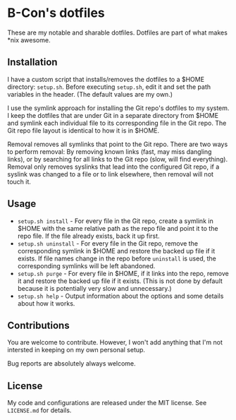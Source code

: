 B-Con's dotfiles
===
These are my notable and sharable dotfiles. Dotfiles are part of what makes \*nix awesome.

Installation
---
I have a custom script that installs/removes the dotfiles to a $HOME directory: `setup.sh`. Before executing `setup.sh`, edit it and set the path variables in the header. (The default values are my own.)

I use the symlink approach for installing the Git repo's dotfiles to my system. I keep the dotfiles that are under Git in a separate directory from $HOME and symlink each individual file to its corresponding file in the Git repo. The Git repo file layout is identical to how it is in $HOME.

Removal removes all symlinks that point to the Git repo. There are two ways to perform removal: By removing known links (fast, may miss dangling links), or by searching for all links to the Git repo (slow, will find everything). Removal only removes syslinks that lead into the configured Git repo, if a syslink was changed to a file or to link elsewhere, then removal will not touch it.

Usage
---
* `setup.sh install` - For every file in the Git repo, create a symlink in $HOME with the same relative path as the repo file and point it to the repo file. If the file already exists, back it up first.
* `setup.sh uninstall` - For every file in the Git repo, remove the corresponding symlink in $HOME and restore the backed up file if it exists. If file names change in the repo before `uninstall` is used, the corresponding symlinks will be left abandoned.
* `setup.sh purge` - For every file in $HOME, if it links into the repo, remove it and restore the backed up file if it exists. (This is not done by default because it is potentially very slow and unnecessary.)
* `setup.sh help` - Output information about the options and some details about how it works.

Contributions
---
You are welcome to contribute. However, I won't add anything that I'm not intersted in keeping on my own personal setup.

Bug reports are absolutely always welcome.

License
---
My code and configurations are released under the MIT license. See `LICENSE.md` for details.


